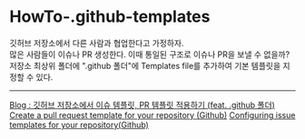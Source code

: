 # HowTo-.github-templates

깃허브 저장소에서 다른 사람과 협업한다고 가정하자.  
많은 사람들이 이슈나 PR 생성한다. 이때 통일된 구조로 이슈나 PR을 보낼 수 없을까?  
저장소 최상위 폴더에 ".github 폴더"에 Templates file를 추가하여 기본 템플릿을 지정할 수 있다.  

---

[Blog : 깃허브 저장소에서 이슈 템플릿, PR 템플릿 적용하기 (feat. .github 폴더)](https://kukim.tistory.com/117)
[Create a pull request template for your repository (Github)](https://docs.github.com/en/communities/using-templates-to-encourage-useful-issues-and-pull-requests/creating-a-pull-request-template-for-your-repository)
[Configuring issue templates for your repository(Github)](https://docs.github.com/en/communities/using-templates-to-encourage-useful-issues-and-pull-requests/configuring-issue-templates-for-your-repository)
